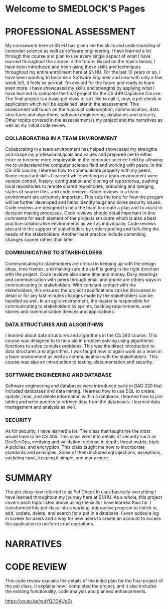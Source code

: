 # Welcome to SMEDLOCK'S Pages


# PROFESSIONAL ASSESSMENT

My coursework here at SNHU has given me the skills and understanding of computer science as well as software engineering. I have learned a lot through this course and plan to use every single aspect of what I have learned throughout the course in the future. Based on the topics below, I have been introduced and been using these skills and techniques throughout my entire enrollment here at SNHU. For the last 10 years or so, I have been wanting to become a Software Engineer and now with only a few week left, it feels so surreal. I'm excited for the future and ready to learn even more. I have showcased my skills and strengths by applying what I have learned to complete the final project for the CS 499 Capstone Course. The final project is a basic pet class or as I like to call it, now, a pet check in application which will be explained later in the assessmemt. This assessment will touch on the topics of collaboration, communication, data structures and algorithms, software engineering, databases and security. Other topics covered in the assessement is my project and the narratives as well as my initial code review. 

### COLLABORATING IN A TEAM ENVIRONMENT

Collaborating in a team environment has helped showcased my strengths and shape my professional goals and values and prepared me to either enter or become more employable in the computer science field by allowing me to understand the computer science field and working with peers. In the CS-310 course, I learned how to communicate properly with my peers. Some important skills I learned while working in a team environment were version control, history, configuration and cloning of repositories, pushing local repositories to remote shared repositories, branching and merging, states of source files, and code reviews. Code reviews in a team environment are extremely important. This sets the tone for how the progam will be further developed and helps identify bugs and solve security issues. Code reviews are designed to help the team to create a plan and to assist in decision making processes. Code reviews should detail important in-line comments for each element of the projects strucutre which is also a best practice collaborative environments as well as individually. Code reviews also aid in the support of stakeholders by understanding and fulfuilling the needs of the stakeholders. Another best practice include commiting changes sooner rather than later. 

### COMMUNICATING TO STAKEHOLDERS

Communicating to stakeholders are critical in keeping up with the design ideas, time frames, and making sure the staff is going in the right direction with the project. Code reviews also same time and money. Daily meetings and communication with peers through email and phone are others ways in communicating to stakeholders. With constant contact with the stakeholders, this ensures the project specifications can be discussed in detail or for any last minutes changes made by the stakeholders can be handled as well. In an agile environment, the master is responsible for communicating to stakeholders by sprints, backlog requirements, user stories and communication devices and applications.

### DATA STRUCTURES AND ALGORITHMS

I learned about data structures and algorithms in the CS 260 course. This course was designed to to help aid in problem solving using algorithmic functions to solve complex problems. This was the direct introduction to data structures and algorithms. I was taught how to again work as a team in a team environment as well as communication with the stakeholders. This course was also an introduction to testing, documentation and security. 

### SOFTWARE ENGINEERING AND DATABASE

Software engineering and databases were introduced early in DAD 220 that included databases and data mining. I learned how to use SQL to create, update, read, and delete information within a database. I learned how to join tables and write queries to retrieve data from the databases. I learned data management and analysis as well.

### SECURITY

As for security, I have learned a lot. The class that taught me the most would have to be CS 405. This class went into details of security such as DevSecOps,
verifying and validation, defense in depth, threat matrix, triple A polciies, and encryption. This class taught me how to incorporate standards and principles. Some of them included sql injections, exceptions, vaidating input, keeping it simple, and many more. 

# SUMMARY
The pet class now referred to as Pet Check In uses basically everything I have learned throughtout my journey here at SNHU. As a whole, this project covers each topic listed above using the skills I have learned thus far. I transformed this pet class into a working, interactive program to check in, add, update, delete, and search for a pet in a database. I even added a log in screen for users and a way for new users to create an account to access the application to perform crud operations. 

# NARRATIVES


# CODE REVIEW

This code review explains the details of the initial plan for the final project of the pet class. It explains how I completed the project, and it also includes the existing functionality, code analysis and planned enhancements. 

https://youtu.be/wqYQDD4UgZs

